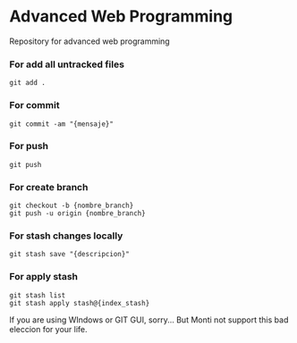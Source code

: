 # Advanced Web Programming
Repository for advanced web programming

### For add all untracked files
```
git add .
```

### For commit
```
git commit -am "{mensaje}"
```

### For push
```
git push
```

### For create branch
```
git checkout -b {nombre_branch}
git push -u origin {nombre_branch}
```

### For stash changes locally
```
git stash save "{descripcion}"
```

### For apply stash
```
git stash list
git stash apply stash@{index_stash}
```

If you are using WIndows or GIT GUI, sorry... But Monti not support this bad eleccion for your life.
